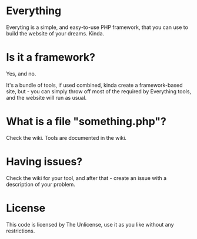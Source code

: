 # Everything
Everyting is a simple, and easy-to-use PHP framework, that you can use to build the website of your dreams. Kinda.

# Is it a framework?
Yes, and no. 

It's a bundle of tools, if used combined, kinda create a framework-based site, but - you can simply throw off most of the required by Everything tools, and the website will run as usual.

# What is a file "something.php"?
Check the wiki. Tools are documented in the wiki.

# Having issues?
Check the wiki for your tool, and after that - create an issue with a description of your problem.

# License
This code is licensed by The Unlicense, use it as you like without any restrictions.
